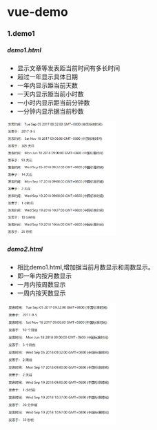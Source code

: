 # vue-demo

### 1.demo1
##### demo1.html
- 显示文章等发表距当前时间有多长时间
- 超过一年显示具体日期
- 一年内显示距当前天数
- 一天内显示距当前小时数
- 一小时内显示距当前分钟数
- 一分钟内显示据当前秒数

<img src="img/demo1_1.jpg" width="50%" height="50%">

##### demo2.html
- 相比demo1.html,增加据当前月数显示和周数显示。
- 即一年内按月数显示
- 一月内按周数显示
- 一周内按天数显示

<img src="img/demo1_2.jpg" width="50%" height="50%">
